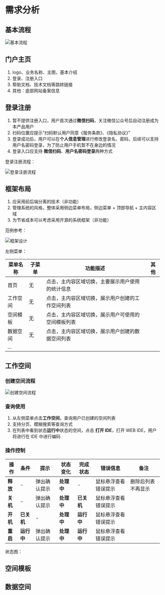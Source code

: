 # 需求分析

## 基本流程

![基本流程](_media/基本流程.png)

## 门户主页

1. logo、业务名称、主图，基本介绍
2. 登录、注册入口
3. 帮助文档、技术文档等跳转链接
4. 其他：底部网站备案信息

## 登录注册

1. 暂不提供注册入口，用户首次通过**微信扫码**，关注微信公众号后自动注册成为本产品用户
2. 扫码位置应提示“扫码默认用户同意《服务条款》、《隐私协议》”
3. 登录成功后，用户可以在**个人信息管理**进行修改登录名、密码，后续可以支持用户名密码登录，为了防止用户手机暂不在身边的情况
4. 登录入口应支持 **微信扫码**、**用户名密码登录**两种方式

登录注册流程：

![登录注册流程](_media/注册登录流程.png)

## 框架布局

1. 应采用前后端分离的技术（非功能）
2. 管理系统的风格，整体采用侧边菜单布局，侧边菜单 + 顶部导航 + 主内容区域
3. 为节省成本可以考虑采用开源的系统框架（非功能）

范例参考：

![框架设计](_media/框架布局方案设计.png ":size=50%")

左侧菜单：

| 菜单名称 | 子菜单 | 功能描述                                           | 其他 |
| -------- | ------ | -------------------------------------------------- | ---- |
| 首页     | 无     | 点击，主内容区域切换，主要展示用户使用的统计信息   |      |
| 工作空间 | 无     | 点击，主内容区域切换，展示用户创建的工作空间列表   |      |
| 空间模板 | 无     | 点击，主内容区域切换，展示用户可使用的空间模板列表 |      |
| 数据空间 | 无     | 点击，主内容区域切换，展示用户创建的数据空间列表   |      |
| ...      |        |                                                    |      |

## 工作空间

### 创建空间流程

![创建空间流程](_media/创建空间流程.png)

### 查询使用

1. 从左侧菜单点击**工作空间**，查询用户已创建的空间列表
2. 支持分页、模糊搜索等查询方式
3. 在列表中看到状态**运行中**状态的空间，点击 **打开 IDE**，打开 WEB IDE，用户将进行在 IDE 中进行编码

### 操作控制

| 操作     | 条件       | 提示         | 状态变化   | 完成状态   | 错误信息             | 备注               |
| -------- | ---------- | ------------ | ---------- | ---------- | -------------------- | ------------------ |
| **释放** | -          | 弹出确认提示 | **处理中** | -          | 鼠标悬浮查看错误提示 | 删除后列表不再显示 |
| **关机** | -          | 弹出确认提示 | **处理中** | **已关机** | 鼠标悬浮查看错误提示 |                    |
| **开机** | **已关机** | -            | **处理中** | **运行中** | 鼠标悬浮查看错误提示 |                    |
| **重启** | **运行中** | 弹出确认提示 | **处理中** | **运行中** | 鼠标悬浮查看错误提示 |                    |

状态图：



## 空间模板

## 数据空间

